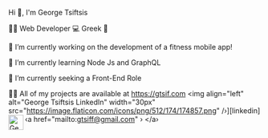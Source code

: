    Hi 👋, I'm George Tsiftsis

🚶🏻 Web Developer 💻  Greek 🌊

🔭 I’m currently working on the development of a fitness mobile app!

🌱 I’m currently learning Node Js and GraphQL

🤝 I’m currently seeking a Front-End  Role

🧑‍💻 All of my projects are available at https://gtsif.com
<a >
<img
align="left"
alt="George Tsiftsis LinkedIn"
width="30px"
src="https://image.flaticon.com/icons/png/512/174/174857.png"
     /›][linkedin] </a>
‹a href="mailto:gtsiff@gmail.com"
› <img
align="left"
alt="George Tsiftsis GMail"
width="30px"
src="https://image.flaticon.com/icons/png/512/732/732200.png"/>
</a›

<!---
GeorgeTsiftsis/GeorgeTsiftsis is a ✨ special ✨ repository because its `README.md` (this file) appears on your GitHub profile.
You can click the Preview link to take a look at your changes.
--->
